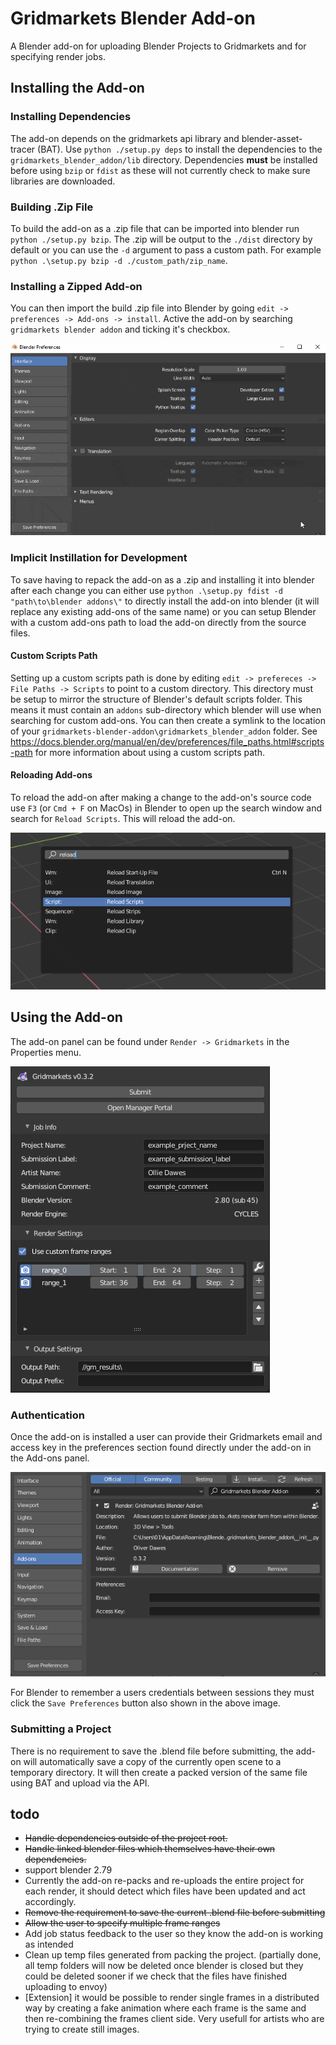 # Gridmarkets Blender Add-on
A Blender add-on for uploading Blender Projects to Gridmarkets and for specifying render jobs.

## Installing the Add-on

### Installing Dependencies
The add-on depends on the gridmarkets api library and blender-asset-tracer (BAT). Use `python ./setup.py deps` to 
install the dependencies to the `gridmarkets_blender_addon/lib` directory. Dependencies **must** be installed before using 
`bzip` or `fdist` as these will not currently check to make sure libraries are downloaded.

### Building .Zip File
To build the add-on as a .zip file that can be imported into blender run `python ./setup.py bzip`. The .zip will be 
output to the `./dist` directory by default or you can use the `-d` argument to pass a custom path. For example
`python .\setup.py bzip -d ./custom_path/zip_name`.

### Installing a Zipped Add-on
You can then import the build .zip file into Blender by going `edit -> preferences -> Add-ons -> install`. Active the 
add-on by searching `gridmarkets blender addon` and ticking it's checkbox.

![gif showing how to install add-ons inside Blender](static/blender_addon_install_walkthrough.gif)

### Implicit Instillation for Development
To save having to repack the add-on as a .zip and installing it into blender after each change you can either use 
`python .\setup.py fdist -d "path\to\blender addons\"` to directly install the add-on into blender (it will replace any 
existing add-ons of the same name) or you can setup Blender with a custom add-ons path to load the add-on directly from
the source files.

#### Custom Scripts Path
Setting up a custom scripts path is done by editing `edit -> prefereces -> File Paths -> Scripts` to point to a custom 
directory. This directory must be setup to mirror the structure of Blender's default scripts folder. This means it must 
contain an `addons` sub-directory which blender will use when searching for custom add-ons. You can then create a 
symlink to the location of your `gridmarkets-blender-addon\gridmarkets_blender_addon` folder. See 
https://docs.blender.org/manual/en/dev/preferences/file_paths.html#scripts-path for more information about using a 
custom scripts path.

#### Reloading Add-ons
To reload the add-on after making a change to the
add-on's source code use `F3` (or `Cmd + F` on MacOs) in Blender to open up the search window and search for 
`Reload Scripts`. This will reload the add-on.

![image showing how to reload scripts inside Blender](static/reload_scripts.png)

## Using the Add-on
The add-on panel can be found under `Render -> Gridmarkets` in the Properties menu.

![image showing the main panel for the add-on](static/addon_overview.png)

### Authentication
Once the add-on is installed a user can provide their Gridmarkets email and access key in the preferences section found
directly under the add-on in the Add-ons panel. 

![image showing where to insert email and access key](static/add-on_preferences.png)

For Blender to remember a users credentials between sessions they must click the `Save Preferences` button also shown in 
the above image.

### Submitting a Project
There is no requirement to save the .blend file before submitting, the add-on will automatically save a copy of the
currently open scene to a temporary directory. It will then create a packed version of the same file using BAT and 
upload via the API. 

## todo
- ~~Handle dependencies outside of the project root.~~
- ~~Handle linked blender files which themselves have their own dependencies.~~
- support blender 2.79
- Currently the add-on re-packs and re-uploads the entire project for each render, it should detect which files have
  been updated and act accordingly.
- ~~Remove the requirement to save the current .blend file before submitting~~
- ~~Allow the user to specify multiple frame ranges~~
- Add job status feedback to the user so they know the add-on is working as intended
- Clean up temp files generated from packing the project. (partially done, all temp folders will now be deleted once 
  blender is closed but they could be deleted sooner if we check that the files have finished uploading to envoy)
- [Extension] it would be possible to render single frames in a distributed way by creating a fake animation where each
  frame is the same and then re-combining the frames client side. Very usefull for artists who are trying to create 
  still images.